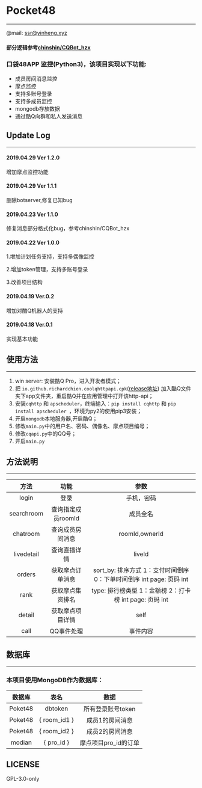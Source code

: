 # Pocket48
-----------------------------------
@mail: ssr@yinheng.xyz
#### 部分逻辑参考[chinshin/CQBot_hzx](https://github.com/chinshin/CQBot_hzx)
### 口袋48APP 监控(Python3)，该项目实现以下功能:
* 成员房间消息监控
* 摩点监控
* 支持多账号登录
* 支持多成员监控
* mongodb存放数据
* 通过酷Q向群和私人发送消息

## Update Log
--------------------------
#### 2019.04.29 Ver 1.2.0

增加摩点监控功能

#### 2019.04.29 Ver 1.1.1

删除botserver,修复已知bug

#### 2019.04.23 Ver 1.1.0

修复消息部分格式化bug，参考chinshin/CQBot_hzx

#### 2019.04.22 Ver 1.0.0

1.增加计划任务支持，支持多偶像监控

2.增加token管理，支持多账号登录

3.改善项目结构

#### 2019.04.19 Ver.0.2 

增加对酷Q机器人的支持

#### 2019.04.18 Ver.0.1
实现基本功能

## 使用方法
--------------------------
1. win server: 安装酷Q Pro，进入开发者模式；
2. 把 `io.github.richardchien.coolqhttpapi.cpk`([release地址](https://github.com/richardchien/coolq-http-api/releases)) 加入酷Q文件夹下app文件夹，重启酷Q并在应用管理中打开该http-api；
3. 安装`cqhttp` 和 `apscheduler`，终端输入：`pip install cqhttp` 和 `pip install apscheduler `，环境为py2的使用pip3安装；
4. 开启`mongodb`本地服务器,开启酷Q；
5. 修改`main.py`中的用户名、密码、偶像名、摩点项目编号；
6. 修改`cqapi.py`中的QQ号；
7. 开启`main.py`

## 方法说明
--------------------------
|方法|功能|参数|
| :----------: | :-----------:|:-----------:|
| login   | 登录  | 手机，密码 |
| searchroom   |  查询指定成员roomId  | 成员全名 |
| chatroom   |  查询成员房间消息  | roomId,ownerId |
| livedetail   |  查询直播详情  | liveId |
| orders   | 获取摩点订单消息  | sort_by: 排序方式 1：支付时间倒序 0：下单时间倒序 int page: 页码 int |
| rank   |  获取摩点集资排名  | type: 排行榜类型 1：金额榜 2：打卡榜 int page: 页码 int|
| detail   |  获取摩点项目详情  | self |
| call   |  QQ事件处理  | 事件内容 |

## 数据库
-------------------------------------------
### 本项目使用MongoDB作为数据库：
|数据库|表名|数据|
| :----------: | :-----------:| :-----------:|
| Poket48   | dbtoken | 所有登录账号token |
| Poket48   |  { room_id1 }  | 成员1的房间消息 |
| Poket48   |  { room_id2 }  | 成员2的房间消息 |
| modian   |  { pro_id }  | 摩点项目pro_id的订单 |

## LICENSE

GPL-3.0-only

